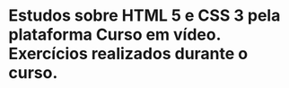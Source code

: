 # Estudos sobre HTML 5 e CSS 3 pela plataforma Curso em vídeo. Exercícios realizados durante o curso.
